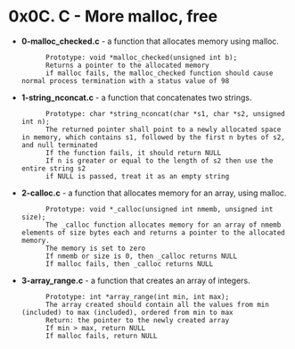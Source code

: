# 0x0C. C - More malloc, free

- **0-malloc_checked.c** -  a function that allocates memory using malloc.

			Prototype: void *malloc_checked(unsigned int b);
			Returns a pointer to the allocated memory
			if malloc fails, the malloc_checked function should cause normal process termination with a status value of 98
- **1-string_nconcat.c** - a function that concatenates two strings.

			Prototype: char *string_nconcat(char *s1, char *s2, unsigned int n);
			The returned pointer shall point to a newly allocated space in memory, which contains s1, followed by the first n bytes of s2, and null terminated
			If the function fails, it should return NULL
			If n is greater or equal to the length of s2 then use the entire string s2
			if NULL is passed, treat it as an empty string
- **2-calloc.c** - a function that allocates memory for an array, using malloc.

			Prototype: void *_calloc(unsigned int nmemb, unsigned int size);
			The _calloc function allocates memory for an array of nmemb elements of size bytes each and returns a pointer to the allocated memory.
			The memory is set to zero
			If nmemb or size is 0, then _calloc returns NULL
			If malloc fails, then _calloc returns NULL
- **3-array_range.c** - a function that creates an array of integers.

			Prototype: int *array_range(int min, int max);
			The array created should contain all the values from min (included) to max (included), ordered from min to max
			Return: the pointer to the newly created array
			If min > max, return NULL
			If malloc fails, return NULL
